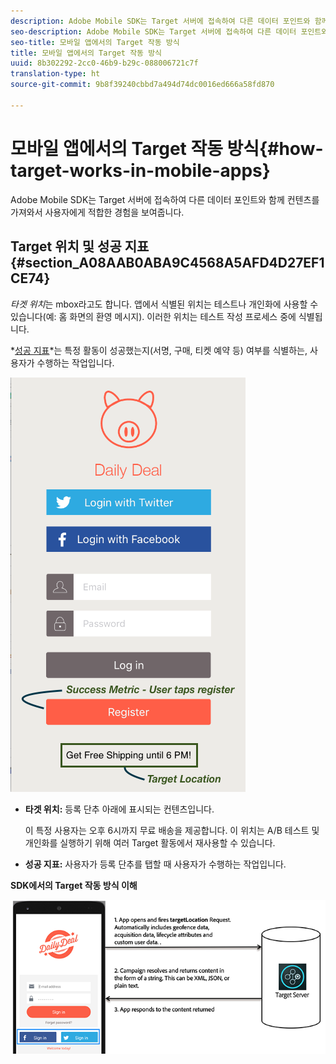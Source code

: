 ```yaml
---
description: Adobe Mobile SDK는 Target 서버에 접속하여 다른 데이터 포인트와 함께 컨텐츠를 가져와서 사용자에게 적합한 경험을 보여줍니다.
seo-description: Adobe Mobile SDK는 Target 서버에 접속하여 다른 데이터 포인트와 함께 컨텐츠를 가져와서 사용자에게 적합한 경험을 보여줍니다.
seo-title: 모바일 앱에서의 Target 작동 방식
title: 모바일 앱에서의 Target 작동 방식
uuid: 8b302292-2cc0-46b9-b29c-088006721c7f
translation-type: ht
source-git-commit: 9b8f39240cbbd7a494d74dc0016ed666a58fd870

---
```



# 모바일 앱에서의 Target 작동 방식{#how-target-works-in-mobile-apps}

Adobe Mobile SDK는 Target 서버에 접속하여 다른 데이터 포인트와 함께 컨텐츠를 가져와서 사용자에게 적합한 경험을 보여줍니다.

## Target 위치 및 성공 지표 {#section_A08AAB0ABA9C4568A5AFD4D27EF1CE74}

*타겟 위치*는 mbox라고도 합니다. 앱에서 식별된 위치는 테스트나 개인화에 사용할 수 있습니다(예: 홈 화면의 환영 메시지). 이러한 위치는 테스트 작성 프로세스 중에 식별됩니다.

*[성공 지표](../c-activities/r-success-metrics/success-metrics.md#reference_D011575C85DA48E989A244593D9B9924)*는 특정 활동이 성공했는지(서명, 구매, 티켓 예약 등) 여부를 식별하는, 사용자가 수행하는 작업입니다.

![](assets/mobile-target-location.png)

* **타겟 위치:** 등록 단추 아래에 표시되는 컨텐츠입니다.

   이 특정 사용자는 오후 6시까지 무료 배송을 제공합니다. 이 위치는 A/B 테스트 및 개인화를 실행하기 위해 여러 Target 활동에서 재사용할 수 있습니다.

* **성공 지표:** 사용자가 등록 단추를 탭할 때 사용자가 수행하는 작업입니다.

**SDK에서의 Target 작동 방식 이해**

![](assets/how-target-mobile-works.png)

